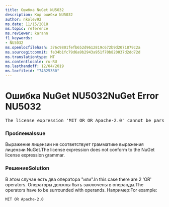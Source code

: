 ```yaml
---
title: Ошибка NuGet NU5032
description: Код ошибки NU5032
author: nkolev92
ms.date: 11/15/2018
ms.topic: reference
ms.reviewer: karann
f1_keywords:
- NU5032
ms.openlocfilehash: 376c9801fefb652d9612819c672b9d2071879c2a
ms.sourcegitcommit: fe34b1fc79d6a9b2943a951f70b820037d2dd72d
ms.translationtype: MT
ms.contentlocale: ru-RU
ms.lasthandoff: 12/04/2019
ms.locfileid: "74825330"
---
```

# <a name="nuget-error-nu5032"></a><span data-ttu-id="8d816-103">Ошибка NuGet NU5032</span><span class="sxs-lookup"><span data-stu-id="8d816-103">NuGet Error NU5032</span></span>
<pre>The license expression 'MIT OR OR Apache-2.0' cannot be parsed succesfully. The license expression is invalid.</pre>

### <a name="issue"></a><span data-ttu-id="8d816-104">Проблема</span><span class="sxs-lookup"><span data-stu-id="8d816-104">Issue</span></span>

<span data-ttu-id="8d816-105">Выражение лицензии не соответствует грамматике выражения лицензии NuGet.</span><span class="sxs-lookup"><span data-stu-id="8d816-105">The license expression does not conform to the NuGet license expression grammar.</span></span>

### <a name="solution"></a><span data-ttu-id="8d816-106">Решение</span><span class="sxs-lookup"><span data-stu-id="8d816-106">Solution</span></span>

<span data-ttu-id="8d816-107">В этом случае есть два оператора "или".</span><span class="sxs-lookup"><span data-stu-id="8d816-107">In this case there are 2 'OR' operators.</span></span> <span data-ttu-id="8d816-108">Операторы должны быть заключены в операнды.</span><span class="sxs-lookup"><span data-stu-id="8d816-108">The operators have to be surrounded with operands.</span></span> <span data-ttu-id="8d816-109">Например:</span><span class="sxs-lookup"><span data-stu-id="8d816-109">For example:</span></span>

```
MIT OR Apache-2.0
```
